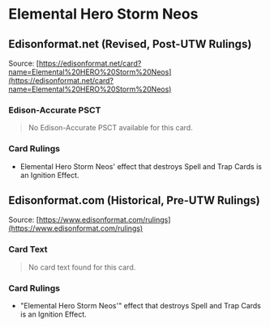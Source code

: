 # Elemental Hero Storm Neos

## Edisonformat.net (Revised, Post-UTW Rulings)

Source: [https://edisonformat.net/card?name=Elemental%20HERO%20Storm%20Neos](https://edisonformat.net/card?name=Elemental%20HERO%20Storm%20Neos)

### Edison-Accurate PSCT

> No Edison-Accurate PSCT available for this card.

### Card Rulings

*   Elemental Hero Storm Neos' effect that destroys Spell and Trap Cards is an Ignition Effect.


## Edisonformat.com (Historical, Pre-UTW Rulings)

Source: [https://www.edisonformat.com/rulings](https://www.edisonformat.com/rulings)

### Card Text

> No card text found for this card.

### Card Rulings

*   "Elemental Hero Storm Neos'" effect that destroys Spell and Trap Cards is an Ignition Effect.


